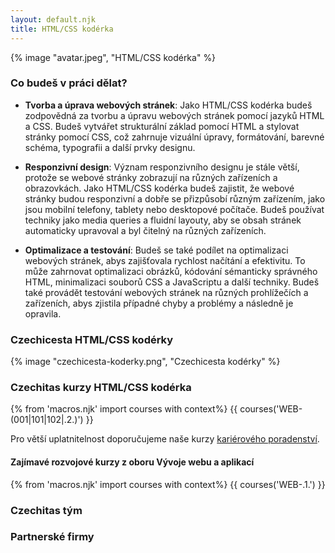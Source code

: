 ```yaml
---
layout: default.njk
title: HTML/CSS kodérka
---
```


{% image "avatar.jpeg", "HTML/CSS kodérka" %}

### Co budeš v práci dělat?
- **Tvorba a úprava webových stránek**: Jako HTML/CSS kodérka budeš zodpovědná za tvorbu a úpravu webových stránek pomocí jazyků HTML a CSS. Budeš vytvářet strukturální základ pomocí HTML a stylovat stránky pomocí CSS, což zahrnuje vizuální úpravy, formátování, barevné schéma, typografii a další prvky designu.

- **Responzivní design**: Význam responzivního designu je stále větší, protože se webové stránky zobrazují na různých zařízeních a obrazovkách. Jako HTML/CSS kodérka budeš zajistit, že webové stránky budou responzivní a dobře se přizpůsobí různým zařízením, jako jsou mobilní telefony, tablety nebo desktopové počítače. Budeš používat techniky jako media queries a fluidní layouty, aby se obsah stránek automaticky upravoval a byl čitelný na různých zařízeních.

- **Optimalizace a testování**: Budeš se také podílet na optimalizaci webových stránek, abys zajišťovala rychlost načítání a efektivitu. To může zahrnovat optimalizaci obrázků, kódování sémanticky správného HTML, minimalizaci souborů CSS a JavaScriptu a další techniky. Budeš také provádět testování webových stránek na různých prohlížečích a zařízeních, abys zjistila případné chyby a problémy a následně je opravila.

### Czechicesta HTML/CSS kodérky
{% image "czechicesta-koderky.png", "Czechicesta kodérky" %}

### Czechitas kurzy HTML/CSS kodérka
{% from 'macros.njk' import courses with context%}
{{ courses('WEB-(001|101|102|.2.)') }}

Pro větší uplatnitelnost doporučujeme naše kurzy [kariérového poradenství](/it-v-praxi/karierove-poradenstvi/).

#### Zajímavé rozvojové kurzy z oboru Vývoje webu a aplikací
{% from 'macros.njk' import courses with context%}
{{ courses('WEB-.1.') }}


### Czechitas tým

### Partnerské firmy
